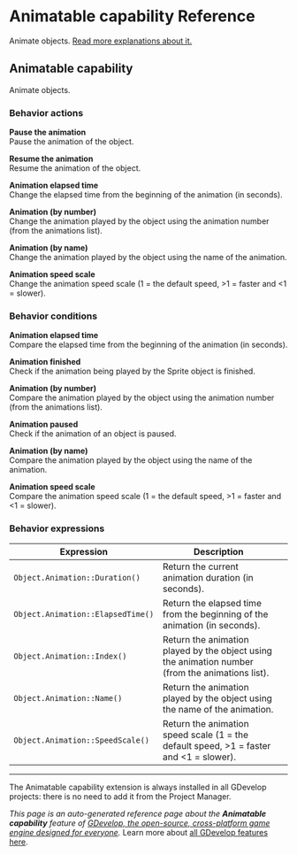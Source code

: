 # Animatable capability Reference

Animate objects. [Read more explanations about it.](/gdevelop5/objects)



## Animatable capability 

Animate objects. 

### Behavior actions

**Pause the animation**  
Pause the animation of the object.

**Resume the animation**  
Resume the animation of the object.

**Animation elapsed time**  
Change the elapsed time from the beginning of the animation (in seconds).

**Animation (by number)**  
Change the animation played by the object using the animation number (from the animations list).

**Animation (by name)**  
Change the animation played by the object using the name of the animation.

**Animation speed scale**  
Change the animation speed scale (1 = the default speed, >1 = faster and <1 = slower).

### Behavior conditions

**Animation elapsed time**  
Compare the elapsed time from the beginning of the animation (in seconds).

**Animation finished**  
Check if the animation being played by the Sprite object is finished.

**Animation (by number)**  
Compare the animation played by the object using the animation number (from the animations list).

**Animation paused**  
Check if the animation of an object is paused.

**Animation (by name)**  
Compare the animation played by the object using the name of the animation.

**Animation speed scale**  
Compare the animation speed scale (1 = the default speed, >1 = faster and <1 = slower).

### Behavior expressions

| Expression | Description |  |
|-----|-----|-----|
| `Object.Animation::Duration()` | Return the current animation duration (in seconds). ||
| `Object.Animation::ElapsedTime()` | Return the elapsed time from the beginning of the animation (in seconds). ||
| `Object.Animation::Index()` | Return the animation played by the object using the animation number (from the animations list). ||
| `Object.Animation::Name()` | Return the animation played by the object using the name of the animation. ||
| `Object.Animation::SpeedScale()` | Return the animation speed scale (1 = the default speed, >1 = faster and <1 = slower). ||
---

The Animatable capability extension is always installed in all GDevelop projects: there is no need to add it from the Project Manager.

*This page is an auto-generated reference page about the **Animatable capability** feature of [GDevelop, the open-source, cross-platform game engine designed for everyone](https://gdevelop.io/).* Learn more about [all GDevelop features here](/gdevelop5/all-features).
